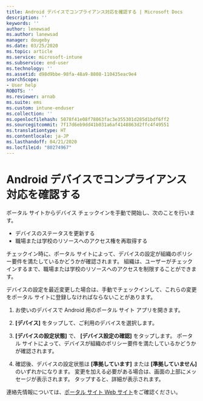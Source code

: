 ```yaml
---
title: Android デバイスでコンプライアンス対応を確認する | Microsoft Docs
description: ''
keywords: ''
author: lenewsad
ms.author: lanewsad
manager: dougeby
ms.date: 03/25/2020
ms.topic: article
ms.service: microsoft-intune
ms.subservice: end-user
ms.technology: ''
ms.assetid: d98d9bbe-98fa-48a9-8808-110435eac9e4
searchScope:
- User help
ROBOTS: ''
ms.reviewer: arnab
ms.suite: ems
ms.custom: intune-enduser
ms.collection: ''
ms.openlocfilehash: 5078f41e08f78063fac3e355301d285d1bdf6ff2
ms.sourcegitcommit: 7f17d6eb9dd41b031a6af4148863d2ffc4f49551
ms.translationtype: HT
ms.contentlocale: ja-JP
ms.lasthandoff: 04/21/2020
ms.locfileid: "80274967"
---
```

# <a name="check-compliance-on-your-android-device"></a>Android デバイスでコンプライアンス対応を確認する  
ポータル サイトからデバイス チェックインを手動で開始し、次のことを行います。

* デバイスのステータスを更新する 
* 職場または学校のリソースへのアクセス権を再取得する 

チェックイン時に、ポータル サイトによって、デバイスの設定が組織のポリシー要件を満たしているかどうかが確認されます。  組織は、ユーザーがチェックインするまで、職場または学校のリソースへのアクセスを制限することができます。  

デバイスの設定を最近変更した場合は、手動でチェックインして、これらの変更をポータル サイトに登録しなければならないことがあります。 

1. お使いのデバイスで Android 用のポータル サイト アプリを開きます。  

2. **[デバイス]** をタップして、ご利用のデバイスを選択します。  

3. **[デバイスの設定状態]** で、 **[デバイス設定の確認]** をタップします。 ポータル サイトによって、デバイスが組織のポリシー要件を満たしているかどうかが確認されます。 

4. 確認後、デバイスの設定状態は **[準拠しています]** または **[準拠していません]** のいずれかになります。 変更を加える必要がある場合は、画面の上部にメッセージが表示されます。 タップすると、詳細が表示されます。 

連絡先情報については、[ポータル サイト Web サイト](https://go.microsoft.com/fwlink/?linkid=2010980)をご確認ください。  
